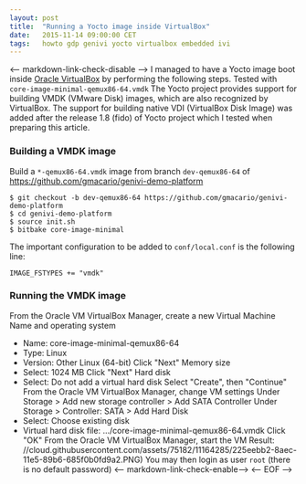 ```yaml
---
layout: post
title:  "Running a Yocto image inside VirtualBox"
date:   2015-11-14 09:00:00 CET
tags:   howto gdp genivi yocto virtualbox embedded ivi
---
```

<-- markdown-link-check-disable -->
I managed to have a Yocto image boot inside [Oracle VirtualBox](http://www.virtualbox.org/) by performing the following steps.
Tested with `core-image-minimal-qemux86-64.vmdk`
The Yocto project provides support for building VMDK (VMware Disk) images, which are also recognized by VirtualBox.
The support for building native VDI (VirtualBox Disk Image) was added after the release 1.8 (fido) of Yocto project which I tested when preparing this article.
### Building a VMDK image
Build a `*-qemux86-64.vmdk` image from branch `dev-qemux86-64` of <https://github.com/gmacario/genivi-demo-platform>
```
$ git checkout -b dev-qemux86-64 https://github.com/gmacario/genivi-demo-platform
$ cd genivi-demo-platform
$ source init.sh
$ bitbake core-image-minimal
```
The important configuration to be added to `conf/local.conf` is the following line:
```
IMAGE_FSTYPES += "vmdk"
```
### Running the VMDK image
From the Oracle VM VirtualBox Manager, create a new Virtual Machine
Name and operating system
* Name: core-image-minimal-qemux86-64
* Type: Linux
* Version: Other Linux (64-bit)
Click "Next"
Memory size
* Select: 1024 MB
Click "Next"
Hard disk
* Select: Do not add a virtual hard disk
Select "Create", then "Continue"
From the Oracle VM VirtualBox Manager, change VM settings
Under Storage > Add new storage controller > Add SATA Controller
Under Storage > Controller: SATA > Add Hard Disk
* Select: Choose existing disk
* Virtual hard disk file: .../core-image-minimal-qemux86-64.vmdk
Click "OK"
From the Oracle VM VirtualBox Manager, start the VM
Result:
//cloud.githubusercontent.com/assets/75182/11164285/225eebb2-8aec-11e5-89b6-685f0b0fd9a2.PNG)
You may then login as user `root` (there is no default password)
<-- markdown-link-check-enable-->
<-- EOF -->
